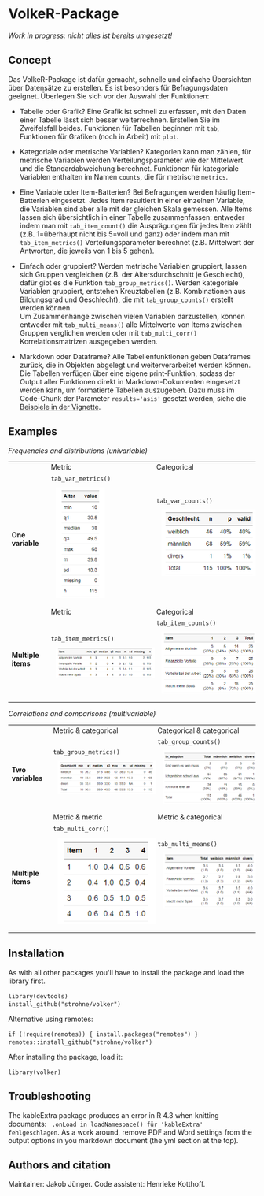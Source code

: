 # VolkeR-Package

*Work in progress: nicht alles ist bereits umgesetzt!*

## Concept

Das VolkeR-Package ist dafür gemacht, schnelle und einfache Übersichten über Datensätze zu erstellen. 
Es ist besonders für Befragungsdaten geeignet. Überlegen Sie sich vor der Auswahl der Funktionen:

- Tabelle oder Grafik? 
  Eine Grafik ist schnell zu erfassen, mit den Daten einer Tabelle lässt sich besser weiterrechnen. Erstellen Sie im Zweifelsfall beides.
  Funktionen für Tabellen beginnen mit `tab`, Funktionen für Grafiken (noch in Arbeit) mit `plot`.
  
- Kategoriale oder metrische Variablen? 
  Kategorien kann man zählen, für metrische Variablen werden Verteilungsparameter wie der Mittelwert und die Standardabweichung berechnet.
  Funktionen für kategoriale Variablen enthalten im Namen `counts`, die für metrische `metrics`.
  
- Eine Variable oder Item-Batterien? 
  Bei Befragungen werden häufig Item-Batterien eingesetzt. Jedes Item resultiert in einer einzelnen Variable, die Variablen sind aber alle mit der gleichen Skala gemessen.
  Alle Items lassen sich übersichtlich in einer Tabelle zusammenfassen: entweder indem man mit `tab_item_count()` die Ausprägungen für jedes Item zählt (z.B. 1=überhaupt nicht bis 5=voll und ganz) 
  oder indem man mit `tab_item_metrics()` Verteilungsparameter berechnet (z.B. Mittelwert der Antworten, die jeweils von 1 bis 5 gehen). 
  
- Einfach oder gruppiert?
  Werden metrische Variablen gruppiert, lassen sich Gruppen vergleichen (z.B. der Altersdurchschnitt je Geschlecht), dafür gibt es die Funktion `tab_group_metrics()`.
  Werden kategoriale Variablen gruppiert, entstehen Kreuztabellen (z.B. Kombinationen aus Bildungsgrad und Geschlecht), die mit `tab_group_counts()` erstellt werden können.  
  Um Zusammenhänge zwischen vielen Variablen darzustellen, können entweder mit `tab_multi_means()` alle Mittelwerte von Items zwischen Gruppen verglichen werden oder mit `tab_multi_corr()` Korrelationsmatrizen ausgegeben werden.

- Markdown oder Dataframe? Alle Tabellenfunktionen geben Dataframes zurück, die in Objekten abgelegt und weiterverarbeitet werden können. Die Tabellen verfügen über eine eigene print-Funktion, sodass der Output aller Funktionen direkt in Markdown-Dokumenten eingesetzt werden kann, um formatierte Tabellen auszugeben. Dazu muss im Code-Chunk der Parameter `results='asis'` gesetzt werden, siehe die [Beispiele in der Vignette](blob/main/vignettes/introduction.Rmd). 


## Examples

*Frequencies and distributions (univariable)*  

|  | | |
|----------------------------------------|--------------------------------------------|---|
|                    |       Metric                                     |  Categorical |
|**One variable**                                 | `tab_var_metrics()`<br><img src="plots/tab_var_metrics.png" alt="Verteilungsübersicht einer metrischen Variable" title="Verteilungsübersicht" width="100" style="margin: 10px;"> | `tab_var_counts()`<br><img src="plots/tab_var_counts.png" alt="Häufigkeitstabelle einer kategorialen Variable" title="Häufigkeitstabelle" width="220" style="margin: 10px;"> |
|                      |   Metric                                         | Categorical  |
| **Multiple items**                                    | `tab_item_metrics()`<br><img src="plots/tab_item_metrics.png" alt="Verteilungsübersicht einer Itembatterie" title="Verteilungsübersicht Itembatterie" width="400" style="margin: 10px;"> | `tab_item_counts()`<br><img src="plots/tab_item_counts.png" alt="Häufigkeitsübersicht einer Itembatterie" title="Häufigkeitstabelle Items" width="400"  style="margin: 10px;"> |

*Correlations and comparisons (multivariable)*  

|  | | |
|----------------------------------------|--------------------------------------------|---|
|                      |  Metric & categorical                                      | Categorical & categorical   |
|       **Two variables**                                 | `tab_group_metrics()`<br><img src="plots/tab_group_metrics.png" alt="" title="Verteilungsübersicht Gruppenvergleich" width="400" style="margin: 10px;"> | `tab_group_counts()`<br><img src="plots/tab_group_counts.png" alt="Kreuztabelle" title="Kreuztabelle" width="400" style="margin: 10px;"> |
|                      |  Metric & metric                                      | Metric & categorical   |
|       **Multiple items**                                 | `tab_multi_corr()`<br><img src="plots/tab_multi_corr.png" alt="" title="Korrelation mehrerer Items mit metrischen Variablen" width="200" style="margin: 10px;"> | `tab_multi_means()`<br><img src="plots/tab_multi_means.png" alt="Mittelwertvergleich von Items nach Gruppe" title="Mittelwertvergleich" width="400" style="margin: 10px;"> |


## Installation
As with all other packages you'll have to install the package and load the library first.

```
library(devtools)
install_github("strohne/volker")
```

Alternative using remotes:
```
if (!require(remotes)) { install.packages("remotes") }
remotes::install_github("strohne/volker")
```

After installing the package, load it:
```
library(volker)
```
  
## Troubleshooting

The kableExtra package produces an error in R 4.3 when knitting documents: ` .onLoad in loadNamespace() für 'kableExtra' fehlgeschlagen`. As a work around, remove PDF and Word settings from the output options in you markdown document (the yml section at the top).


## Authors and citation

Maintainer: Jakob Jünger. 
Code assistent: Henrieke Kotthoff.
